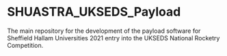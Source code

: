 # SHUASTRA_UKSEDS_Payload
The main repository for the development of the payload software for Sheffield Hallam Universities 2021 entry into the UKSEDS National Rocketry Competition.
